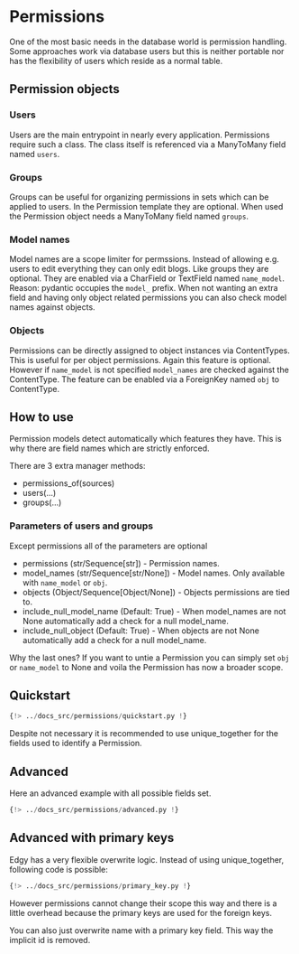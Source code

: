 # Permissions

One of the most basic needs in the database world is permission handling. Some approaches work via
database users but this is neither portable nor has the flexibility of users which reside as a normal table.

## Permission objects

### Users

Users are the main entrypoint in nearly every application. Permissions require such a class. The class itself is referenced via
a ManyToMany field named `users`.

### Groups

Groups can be useful for organizing permissions in sets which can be applied to users. In the Permission template they are optional.
When used the Permission object needs a ManyToMany field named `groups`.

### Model names

Model names are a scope limiter for permssions. Instead of allowing e.g. users to edit everything they can only edit blogs. Like groups they are optional.
They are enabled via a CharField or TextField named `name_model`. Reason: pydantic occupies the `model_` prefix.
When not wanting an extra field and having only object related permissions you can also check model names against objects.

### Objects

Permissions can be directly assigned to object instances via ContentTypes. This is useful for per object permissions.
Again this feature is optional. However if `name_model` is not specified `model_names` are checked against the ContentType.
The feature can be enabled via a ForeignKey named `obj` to ContentType.

## How to use

Permission models detect automatically which features they have. This is why there are field names which are strictly enforced.

There are 3 extra manager methods:

- permissions_of(sources)
- users(...)
- groups(...)

### Parameters of users and groups

Except permissions all of the parameters are optional

- permissions (str/Sequence[str]) - Permission names.
- model_names (str/Sequence[str/None]) - Model names. Only available with `name_model` or `obj`.
- objects (Object/Sequence[Object/None]) - Objects permissions are tied to.
- include_null_model_name (Default: True) - When model_names are not None automatically add a check for a null model_name.
- include_null_object (Default: True) - When objects are not None automatically add a check for a null model_name.

Why the last ones? If you want to untie a Permission you can simply set `obj` or `name_model` to None and voila the Permission has now a broader scope.

## Quickstart

```python
{!> ../docs_src/permissions/quickstart.py !}
```

Despite not necessary it is recommended to use unique_together for the fields used to identify a Permission.

## Advanced

Here an advanced example with all possible fields set.

```python
{!> ../docs_src/permissions/advanced.py !}
```

## Advanced with primary keys

Edgy has a very flexible overwrite logic. Instead of using unique_together, following code is possible:


```python
{!> ../docs_src/permissions/primary_key.py !}
```

However permissions cannot change their scope this way and there is a little overhead because the primary keys are used for the foreign keys.

You can also just overwrite name with a primary key field. This way the implicit id is removed.
